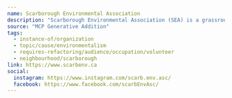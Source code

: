 ```yaml
---
name: Scarborough Environmental Association
description: "Scarborough Environmental Association (SEA) is a grassroots organization of local residents that engage in neighbourhood advocacy through community service."
source: "MCP Generative Addition"
tags:
  - instance-of/organization
  - topic/cause/environmentalism
  - requires-refactoring/audience/occupation/volunteer
  - neighbourhood/scarborough
link: https://www.scarbenv.ca
social:
  instagram: https://www.instagram.com/scarb.env.asc/
  facebook: https://www.facebook.com/scarbEnvAsc/
---
```


